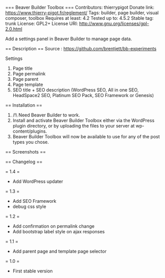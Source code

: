 === Beaver Builder Toolbox ===
Contributors: thierrypigot
Donate link: https://www.thierry-pigot.fr/reglement/
Tags: builder, page builder, visual composer, toolbox
Requires at least: 4.2
Tested up to: 4.5.2
Stable tag: trunk
License: GPL2+
License URI: http://www.gnu.org/licenses/gpl-2.0.html

Add a settings panel in Beaver Builder to manage page data.


== Description ==
Source : https://github.com/brentjett/bb-experiments

Settings
1. Page title
2. Page permalink
2. Page parent
2. Page template
3. SEO title + SEO description (WordPress SEO, All in one SEO, HeadSpace2 SEO, Platinum SEO Pack, SEO Framework or Genesis)


== Installation ==

1. /!\ Need Beaver Builder to work.
2. Install and activate Beaver Builder Toolbox either via the WordPress plugin directory, or by uploading the files to your server at wp-content/plugins.
3. Beaver Builder Toolbox will now be available to use for any of the post types you chose.

== Screenshots ==

== Changelog ==

= 1.4 =
* Add WordPress updater

= 1.3 =
* Add SEO Framework
* debug css style

= 1.2 =
* Add confirmation on permalink change
* Add bootstrap label style on ajax responses

= 1.1 =
* Add parent page and template page selector

= 1.0 =
* First stable version